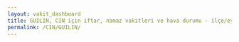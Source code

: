 ```yaml
---
layout: vakit_dashboard
title: GUILIN, CIN için iftar, namaz vakitleri ve hava durumu - ilçe/eyalet seç
permalink: /CIN/GUILIN/
---
```


<script type="text/javascript">
  var GLOBAL_COUNTRY = 'CIN';
  var GLOBAL_CITY = 'GUILIN';
  var GLOBAL_STATE = '';
  var lat = 72;
  var lon = 21;
</script>

